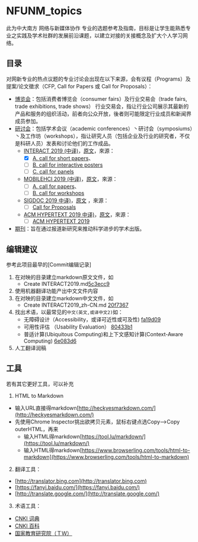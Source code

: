 # NFUNM_topics
此为中大南方 网络与新媒体协作 专业的选题参考及指南，目标是让学生能熟悉专业之实践及学术社群的发展前沿课题，以建立对接的关接概念及扩大个人学习网络。

## 目录
对网新专业的热点议题的专业讨论会出现在以下来源，会有议程（Programs）及提案/论文徵求（CFP, Call for Papers 或 Call for Proposals）：

* [博览会](expo)：包括消费者博览会（consumer fairs）及行业交易会（trade fairs, trade exhibitions, trade shows）
行业交易会，指让行业公司展示其最新的产品和服务的组织活动，前者向公众开放，後者则可能限定行业成员和新闻界成员参加。
* [研讨会](conferences)：包括学术会议（academic conferences）丶研讨会（symposiums）丶及工作坊（workshops），指让研究人员（包括企业及行业的研究者，不仅是科研人员）发表和讨论他们的工作成品。
  * [INTERACT 2019 (中译)](./conferences/INTERACT2019_zh-CN.md)，[原文](./conferences/INTERACT2019.md)，來源：
    - [x] [A. call for short papers](http://interact2019.org/calls/short-papers/)、
	- [ ] [B. call for interactive posters](http://interact2019.org/calls/interactive-posters/)
	- [ ] [C. call for panels](http://interact2019.org/calls/panels/)
  * [MOBILEHCI 2019 (中译)](./conferences/MOBILEHCI2019_zh-CN.md)，[原文](./conferences/MOBILEHCI2019.md)，來源：
    - [ ] [A. call for papers](https://mobilehci.acm.org/2019/call-for-papers/)、
	- [ ] [B. call for workshops](https://mobilehci.acm.org/2019/call-for-workshops/)
  * [SIGDOC 2019 中译)](./conferences/SIGDOC2019_zh-CN.md)，[原文](./conferences/SIGDOC2019.md) ，來源：
    - [ ] [Call for Proposals](https://sigdoc.acm.org/conference/2019/call-for-proposals/)
  * [ACM HYPERTEXT 2019 中译)](./conferences/HYPERTEXT2019_zh-CN.md)，[原文](./conferences/HYPERTEXT2019.md)，來源：
    - [ ] [ACM HYPERTEXT 2019](https://human.iisys.de/ht2019/call-for-papers/)
	
* [期刊](journals)：旨在通过报道新研究来推动科学进步的学术出版。

## 编辑建议

参考此项目最早的[Commit编辑记录]

1. 在对映的目录建立markdown原文文件，如
   * Create INTERACT2019.md[5c3ecc9](https://github.com/hanteng/NFUNM_topics/commit/5c3ecc92ef4826e00a381203ccfbd4976973bb16)
2. 使用机器翻译功能产出中文文件内容
3. 在对映的目录建立markdown中文文件，如
   * Create INTERACT2019_zh-CN.md [20f7367](https://github.com/hanteng/NFUNM_topics/commit/20f7367818a95d3a5f0d8556a89c8637a72c67e6)
4. 找出术语，以最常见的```中文(英文,或译中文2)```如：
   * 无障碍设计（Accessibility，或译可近性或可及性)  [fa19d09](https://github.com/hanteng/NFUNM_topics/commit/fa19d09a76897142356d6153447cb2e2dd36d649)
   * 可用性评估 （Usability Evaluation）  [80433b1](https://github.com/hanteng/NFUNM_topics/commit/80433b19e0e83984f0912380de0b4f61006f8773)
   * 普适计算(Ubiquitous Computing)和上下文感知计算(Context-Aware Computing)  [6e083d6](https://github.com/hanteng/NFUNM_topics/commit/6e083d67aff09700459ebb9bf5412589a3347f74)
5. 人工翻译润稿

## 工具
若有其它更好工具，可以补充

1. HTML to Markdown
  * 输入URL直接得markdown[http://heckyesmarkdown.com/](http://heckyesmarkdown.com/)
  * 先使用Chrome Inspector挑出欲拷贝元素，鼠标右键点选Copy-->Copy outerHTML，再来
    * 输入HTML得markdown[https://tool.lu/markdown/](https://tool.lu/markdown/)
    * 输入HTML得markdown[https://www.browserling.com/tools/html-to-markdown](https://www.browserling.com/tools/html-to-markdown)
2. 翻译工具：
  * [http://translator.bing.com](http://translator.bing.com)
  * [https://fanyi.baidu.com/](https://fanyi.baidu.com/)
  * [http://translate.google.com/](http://translate.google.com/)
3. 术语工具：
  * [CNKI 词典](http://kns.cnki.net/kns/brief/result.aspx?dbprefix=CRDD)
  * [CNKI 百科](http://kns.cnki.net/kns/brief/result.aspx?dbprefix=CRPD)
  * [国家教育研究院（ＴＷ）](http://terms.naer.edu.tw/)
  
  